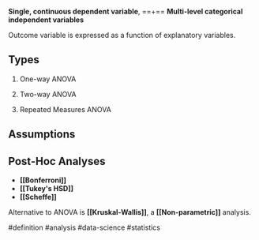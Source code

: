 **Single, continuous dependent variable**,
==+==
**Multi-level categorical independent variables**

Outcome variable is expressed as a function of explanatory variables.

## Types
1. One-way ANOVA

2. Two-way ANOVA

3. Repeated Measures ANOVA


## Assumptions


## Post-Hoc Analyses

- **[[Bonferroni]]**
- **[[Tukey's HSD]]**
- **[[Scheffe]]**


Alternative to ANOVA is **[[Kruskal-Wallis]]**, a **[[Non-parametric]]** analysis.

#definition #analysis #data-science #statistics 
